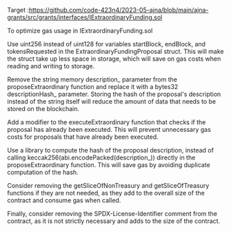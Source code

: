 Target :https://github.com/code-423n4/2023-05-ajna/blob/main/ajna-grants/src/grants/interfaces/IExtraordinaryFunding.sol

To  optimize gas usage in IExtraordinaryFunding.sol

Use uint256 instead of uint128 for variables startBlock, endBlock, and tokensRequested in the ExtraordinaryFundingProposal struct. This will make the struct take up less space in storage, which will save on gas costs when reading and writing to storage.

Remove the string memory description_ parameter from the proposeExtraordinary function and replace it with a bytes32 descriptionHash_ parameter. Storing the hash of the proposal's description instead of the string itself will reduce the amount of data that needs to be stored on the blockchain.

Add a modifier to the executeExtraordinary function that checks if the proposal has already been executed. This will prevent unnecessary gas costs for proposals that have already been executed.

Use a library to compute the hash of the proposal description, instead of calling keccak256(abi.encodePacked(description_)) directly in the proposeExtraordinary function. This will save gas by avoiding duplicate computation of the hash.

Consider removing the getSliceOfNonTreasury and getSliceOfTreasury functions if they are not needed, as they add to the overall size of the contract and consume gas when called.

Finally, consider removing the SPDX-License-Identifier comment from the contract, as it is not strictly necessary and adds to the size of the contract.